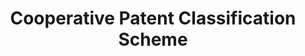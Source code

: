 ---
description: The EPO and USPTO both had highly developed patent classification systems,
  the European CLAssification (ECLA) and the United States Patent Classification (USPC)
  respectively. CPC is the outcome of an ambitious harmonization effort to bring the
  best practices from each Office together. In fact, most U.S. patent documents are
  already classified in ECLA. The conversion from ECLA to CPC at the EPO will ensure
  IPC compliance and eliminate the need for the EPO to classify U.S. patent documents.
  At the USPTO, the conversion will provide an up-to date classification system that
  is internationally compatible.
last_edit: Thu, 02 Dec 2021 11:50:43 GMT
location: https://www.cooperativepatentclassification.org/about
shortname: cooperative_patent_classification
title: Cooperative Patent Classification Scheme
uuid: 3aa314f5-20eb-4e21-96e8-d1f28e8dd51c
---